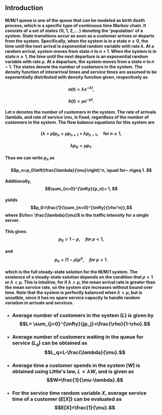 ## Introduction 
#### M/M/1 queue is one of the queue that can be modeled as birth death process, which is a specific type of continuous time Markov chain. It consists of a set of states {0, 1, 2,... \} denoting the 'population' of a system. State transitions occur as soon as a customer arrives or departs from the system. Specifically, when the system is in a state $n \geq 0$, the time until the next arrival is exponential random variable with rate $\lambda$. At a random arrival, system moves from state $n$ to $n+1$. When the system is in state $n \geq 1$, the time until the next departure is an exponential random variable with rate $\mu$. At a departure, the system moves from a state $n$ to $n-1$. The states denote the number of customers in the system. The density function of interarrival times and service times are assumed to be exponentially distributed with density function given, respectively as
#### $$a(t)= \lambda e^{-\lambda t}, $$
#### $$b(t)= \mu e^{-\mu t}. $$

#### Let n denotes the number of customers in the system. The rate of arrivals \lambda, and rate of service \mu, is fixed, regardless of the number of customers in the system. The flow balance equations for this system are
#### $$(\lambda+\mu)p_n=\mu p_{n+1}+\lambda p_{n-1}, \quad \text{for}~ n\geq 1,$$
#### $$\lambda p_0= \mu p_1. $$
#### Thus we can write $p_n$ as
#### $$p_n=p_0\left(\frac{\lambda}{\mu}\right)^n, \quad for~ n\geq 1. $$
#### Additionally, $$\sum_{n=0}^{\infty}{p_n}= 1, $$
#### yields $$p_0=\frac{1}{\sum_{n=0}^{\infty}{\rho^n}},$$ where $\rho= \frac{\lambda}{\mu}$ is the traffic intensity for a single server. 
#### This gives $$p_0=1-\rho, \quad for~ \rho<1,$$
#### and $$p_n=(1-\rho)\rho^n, \quad for~ \rho<1.$$
#### which is the full steady-state solution for the M/M/1 system. The existence of a steady-state solution depends on the condition that $\rho<1$ or $\lambda<\mu$. This is intuitive, for if $\lambda>\mu$, the mean arrival rate is greater than the mean service rate, so the system size increases without bound over time. Note that the system is perfectly balanced when $\lambda=\mu$, but is unsatble, since it has no spare service capacity to handle random variation in arrivals and services.
* ### Average number of customers in the system $(L)$ is given by $$L= \sum_{j=0}^{\infty}{jp_j}=\frac{\rho}{1-\rho}.$$
* ### Average number of customers waiting in the queue for service $(L_q)$ can be obtained as $$L_q=L-\frac{\lambda}{\mu}.$$
* ### Average time a customer spends in the system $(W)$ is obtained using Little's law, $L=\lambda W$, and is given as $$W=\frac{1}{\mu-\lambda}.$$
* ### For the service time random variable $X$, average service time of a customer $(E[X])$ can be evaluated as $$E[X]=\frac{1}{\mu}.$$
